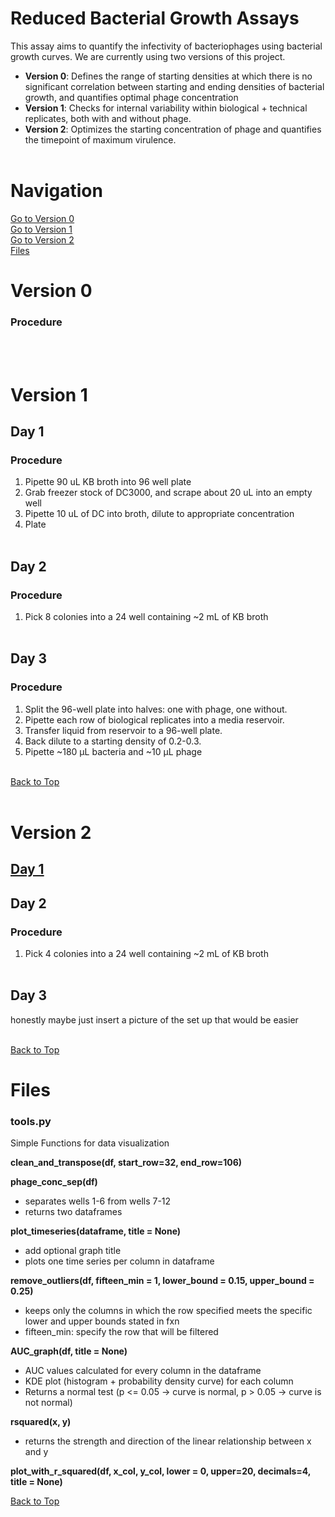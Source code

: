 # Reduced Bacterial Growth Assays 

This assay aims to quantify the infectivity of bacteriophages using bacterial growth curves. We are currently using two versions of this project. 
- **Version 0**: Defines the range of starting densities at which there is no significant correlation between starting and ending densities of bacterial growth, and quantifies optimal phage concentration
- **Version 1**: Checks for internal variability within biological + technical replicates, both with and without phage.
- **Version 2**: Optimizes the starting concentration of phage and quantifies the timepoint of maximum virulence. <br><br>

# Navigation

[Go to Version 0](#version-0) <br>
[Go to Version 1](#version-1)  
[Go to Version 2](#version-2)  <br>
[Files](#files)

# Version 0

### Procedure
<br><br>
# Version 1

## Day 1

### Procedure
1. Pipette 90 uL KB broth into 96 well plate
2. Grab freezer stock of DC3000, and scrape about 20 uL into an empty well
3. Pipette 10 uL of DC into broth, dilute to appropriate concentration
4. Plate <br><br>

## Day 2

### Procedure
1. Pick 8 colonies into a 24 well containing ~2 mL of KB broth <br><br>

## Day 3

### Procedure
1. Split the 96-well plate into halves: one with phage, one without.
2. Pipette each row of biological replicates into a media reservoir.
3. Transfer liquid from reservoir to a 96-well plate.
4. Back dilute to a starting density of 0.2-0.3.
5. Pipette ~180 µL bacteria and ~10 µL phage <br><br>

[Back to Top](#reduced-bacterial-growth-assays) <br><br>

# Version 2 

## [Day 1](#day-1)

## Day 2

### Procedure
1. Pick 4 colonies into a 24 well containing ~2 mL of KB broth <br><br>

## Day 3
honestly maybe just insert a picture of the set up that would be easier <br><br>

[Back to Top](#reduced-bacterial-growth-assays)


# Files

### tools.py

Simple Functions for data visualization

**clean_and_transpose(df, start_row=32, end_row=106)**

**phage_conc_sep(df)**
- separates wells 1-6 from wells 7-12
- returns two dataframes

**plot_timeseries(dataframe, title = None)**
- add optional graph title
- plots one time series per column in dataframe
  
**remove_outliers(df, fifteen_min = 1, lower_bound = 0.15, upper_bound = 0.25)**
- keeps only the columns in which the row specified meets the specific lower and upper bounds stated in fxn
- fifteen_min: specify the row that will be filtered

**AUC_graph(df, title = None)**
- AUC values calculated for every column in the dataframe
- KDE plot (histogram + probability density curve) for each column
- Returns a normal test (p <= 0.05 -> curve is normal, p > 0.05 -> curve is not normal)

**rsquared(x, y)**
- returns the strength and direction of the linear relationship between x and y

**plot_with_r_squared(df, x_col, y_col, lower = 0, upper=20, decimals=4, title = None)**


[Back to Top](#reduced-bacterial-growth-assays)

